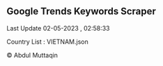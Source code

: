 

## Google Trends Keywords Scraper 
 
Last Update 02-05-2023 , 02:58:33

Country List :
VIETNAM.json



© Abdul Muttaqin 
